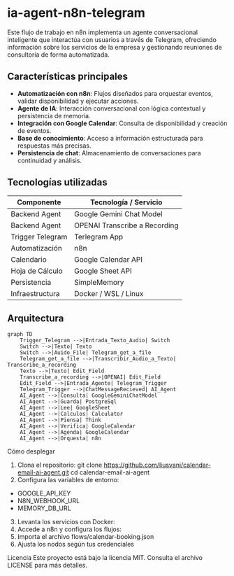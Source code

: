 # ia-agent-n8n-telegram
Este flujo de trabajo en n8n implementa un agente conversacional inteligente que interactúa con usuarios a través de Telegram, ofreciendo información sobre los servicios de la empresa y gestionando reuniones de consultoría de forma automatizada.

##  Características principales

-  **Automatización con n8n**: Flujos diseñados para orquestar eventos, validar disponibilidad y ejecutar acciones.
-  **Agente de IA**: Interacción conversacional con lógica contextual y persistencia de memoria.
-  **Integración con Google Calendar**: Consulta de disponibilidad y creación de eventos.
-  **Base de conocimiento**: Acceso a información estructurada para respuestas más precisas.
-  **Persistencia de chat**: Almacenamiento de conversaciones para continuidad y análisis.

##  Tecnologías utilizadas

| Componente        | Tecnología / Servicio         |
|-------------------|-------------------------------|
| Backend Agent     | Google Gemini Chat Model      |
| Backend Agent     | OPENAI Transcribe a Recording |
| Trigger Telegram  | Terlegram App                 |
| Automatización    | n8n                           |
| Calendario        | Google Calendar API           |
| Hoja de Cálculo   | Google Sheet API              |
| Persistencia      | SimpleMemory                  |
| Infraestructura   | Docker / WSL / Linux          |

##  Arquitectura

```mermaid
graph TD
    Trigger_Telegram -->|Entrada_Texto_Audio| Switch
    Switch -->|Texto| Texto
    Switch -->|Auido_File| Telegram_get_a_file
    Telegram_get_a_file -->|Transcribir_Audio_a_Texto| Transcribe_a_recording
    Texto -->|Texto| Edit_Field
    Transcribe_a_recording -->|OPENAI| Edit_Field
    Edit_Field -->|Entrada_Agente| Telegram_Trigger
    Telegram_Trigger -->|ChatMessageRecieved| AI_Agent
    AI_Agent -->|Consulta| GoogleGeminiChatModel
    AI_Agent -->|Guarda| PostgreSql
    AI_Agent -->|Lee| GoogleSheet
    AI_Agent -->|Calculos| Calculator
    AI_Agent -->|Piensa| Think
    AI_Agent -->|Verifica| GoogleCalendar
    AI_Agent -->|Agenda| GoogleCalendar    
    AI_Agent -->|Orquesta| n8n
```
  Cómo desplegar
1. Clona el repositorio:
   git clone https://github.com/liusvani/calendar-email-ai-agent.git
   cd calendar-email-ai-agent
2. Configura las variables de entorno:
  - GOOGLE_API_KEY
  - N8N_WEBHOOK_URL
  - MEMORY_DB_URL
3. Levanta los servicios con Docker:
  1. Accede a n8n y configura los flujos:
  2. Importa el archivo flows/calendar-booking.json
  3. Ajusta los nodos según tus credenciales

Licencia
Este proyecto está bajo la licencia MIT. Consulta el archivo LICENSE para más detalles.
